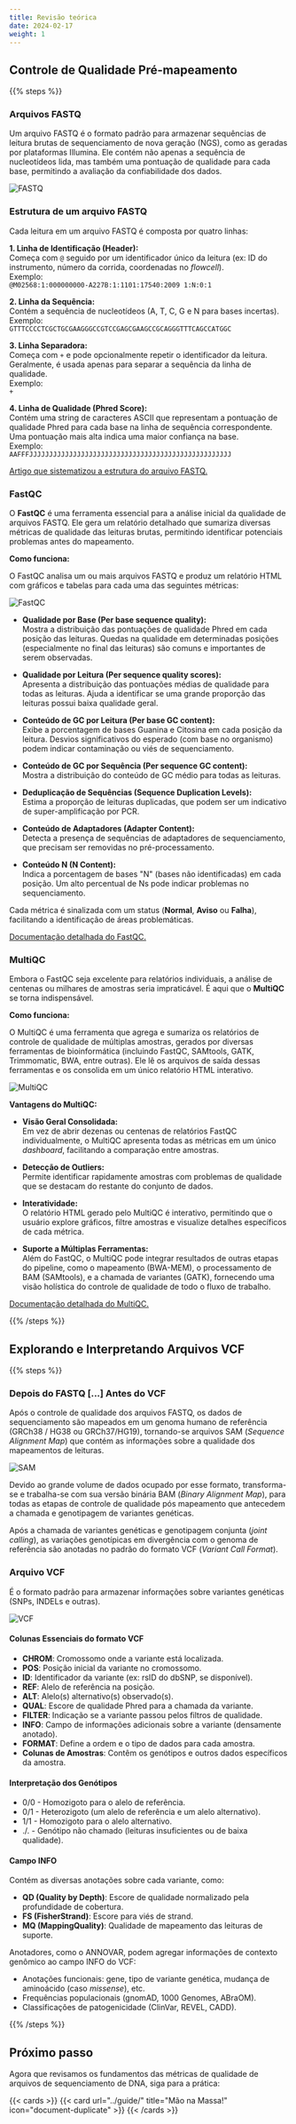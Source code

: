 ```yaml
---
title: Revisão teórica
date: 2024-02-17
weight: 1
---
```


## Controle de Qualidade Pré-mapeamento

{{% steps %}}

### Arquivos FASTQ

Um arquivo FASTQ é o formato padrão para armazenar sequências de leitura brutas de sequenciamento de nova geração (NGS), como as geradas por plataformas Illumina. Ele contém não apenas a sequência de nucleotídeos lida, mas também uma pontuação de qualidade para cada base, permitindo a avaliação da confiabilidade dos dados.

![FASTQ](estrutura_fastq.png "Estrutura de um arquivo FASTQ.")

### Estrutura de um arquivo FASTQ

Cada leitura em um arquivo FASTQ é composta por quatro linhas:

**1. Linha de Identificação (Header):**  
Começa com `@` seguido por um identificador único da leitura (ex: ID do instrumento, número da corrida, coordenadas no *flowcell*).  
Exemplo:  
`@M02568:1:000000000-A227B:1:1101:17540:2009 1:N:0:1`

**2. Linha da Sequência:**  
Contém a sequência de nucleotídeos (A, T, C, G e N para bases incertas).  
Exemplo:  
`GTTTCCCCTCGCTGCGAAGGGCCGTCCGAGCGAAGCCGCAGGGTTTCAGCCATGGC`

**3. Linha Separadora:**  
Começa com `+` e pode opcionalmente repetir o identificador da leitura. Geralmente, é usada apenas para separar a sequência da linha de qualidade.  
Exemplo:  
`+`

**4. Linha de Qualidade (Phred Score):**  
Contém uma string de caracteres ASCII que representam a pontuação de qualidade Phred para cada base na linha de sequência correspondente. Uma pontuação mais alta indica uma maior confiança na base.  
Exemplo:  
`AAFFFJJJJJJJJJJJJJJJJJJJJJJJJJJJJJJJJJJJJJJJJJJJJJJJJJJJ`


[Artigo que sistematizou a estrutura do arquivo FASTQ.](https://academic.oup.com/nar/article/38/6/1767/3112533)

### FastQC

O **FastQC** é uma ferramenta essencial para a análise inicial da qualidade de arquivos FASTQ. Ele gera um relatório detalhado que sumariza diversas métricas de qualidade das leituras brutas, permitindo identificar potenciais problemas antes do mapeamento.

**Como funciona:**

O FastQC analisa um ou mais arquivos FASTQ e produz um relatório HTML com gráficos e tabelas para cada uma das seguintes métricas:

![FastQC](fastqc.png "Exemplo de relatório de qualidade gerado no FastQC a partir de um arquivo FASTQ.")

- **Qualidade por Base (Per base sequence quality):**  
  Mostra a distribuição das pontuações de qualidade Phred em cada posição das leituras. Quedas na qualidade em determinadas posições (especialmente no final das leituras) são comuns e importantes de serem observadas.

- **Qualidade por Leitura (Per sequence quality scores):**  
  Apresenta a distribuição das pontuações médias de qualidade para todas as leituras. Ajuda a identificar se uma grande proporção das leituras possui baixa qualidade geral.

- **Conteúdo de GC por Leitura (Per base GC content):**  
  Exibe a porcentagem de bases Guanina e Citosina em cada posição da leitura. Desvios significativos do esperado (com base no organismo) podem indicar contaminação ou viés de sequenciamento.

- **Conteúdo de GC por Sequência (Per sequence GC content):**  
  Mostra a distribuição do conteúdo de GC médio para todas as leituras.

- **Deduplicação de Sequências (Sequence Duplication Levels):**  
  Estima a proporção de leituras duplicadas, que podem ser um indicativo de super-amplificação por PCR.

- **Conteúdo de Adaptadores (Adapter Content):**  
  Detecta a presença de sequências de adaptadores de sequenciamento, que precisam ser removidas no pré-processamento.

- **Conteúdo N (N Content):**  
  Indica a porcentagem de bases "N" (bases não identificadas) em cada posição. Um alto percentual de Ns pode indicar problemas no sequenciamento.

Cada métrica é sinalizada com um status (**Normal**, **Aviso** ou **Falha**), facilitando a identificação de áreas problemáticas.

[Documentação detalhada do FastQC.](https://www.bioinformatics.babraham.ac.uk/projects/fastqc/)

### MultiQC

Embora o FastQC seja excelente para relatórios individuais, a análise de centenas ou milhares de amostras seria impraticável. É aqui que o **MultiQC** se torna indispensável.

**Como funciona:**

O MultiQC é uma ferramenta que agrega e sumariza os relatórios de controle de qualidade de múltiplas amostras, gerados por diversas ferramentas de bioinformática (incluindo FastQC, SAMtools, GATK, Trimmomatic, BWA, entre outras). Ele lê os arquivos de saída dessas ferramentas e os consolida em um único relatório HTML interativo.

![MultiQC](multiqc.gif "Exemplo de relatório de qualidade gerado no MultiQC a partir de vários arquivos FASTQ.")

**Vantagens do MultiQC:**

- **Visão Geral Consolidada:**  
  Em vez de abrir dezenas ou centenas de relatórios FastQC individualmente, o MultiQC apresenta todas as métricas em um único *dashboard*, facilitando a comparação entre amostras.

- **Detecção de Outliers:**  
  Permite identificar rapidamente amostras com problemas de qualidade que se destacam do restante do conjunto de dados.

- **Interatividade:**  
  O relatório HTML gerado pelo MultiQC é interativo, permitindo que o usuário explore gráficos, filtre amostras e visualize detalhes específicos de cada métrica.

- **Suporte a Múltiplas Ferramentas:**  
  Além do FastQC, o MultiQC pode integrar resultados de outras etapas do pipeline, como o mapeamento (BWA-MEM), o processamento de BAM (SAMtools), e a chamada de variantes (GATK), fornecendo uma visão holística do controle de qualidade de todo o fluxo de trabalho.

[Documentação detalhada do MultiQC.](https://docs.seqera.io/multiqc)

{{% /steps %}}

## Explorando e Interpretando Arquivos VCF

{{% steps %}}

### Depois do FASTQ [...] Antes do VCF

Após o controle de qualidade dos arquivos FASTQ, os dados de sequenciamento são mapeados em um genoma humano de referência (GRCh38 / HG38 ou GRCh37/HG19), tornando-se arquivos SAM (*Sequence Alignment Map*) que contém as informações sobre a qualidade dos mapeamentos de leituras.

![SAM](sam.jpg "Estrutura de um arquivo SAM.")

Devido ao grande volume de dados ocupado por esse formato, transforma-se e trabalha-se com sua versão binária BAM (*Binary Alignment Map*), para todas as etapas de controle de qualidade pós mapeamento que antecedem a chamada e genotipagem de variantes genéticas.

Após a chamada de variantes genéticas e genotipagem conjunta (*joint calling*), as variações genotípicas em divergência com o genoma de referência são anotadas no padrão do formato VCF (*Variant Call Format*).

### Arquivo VCF

É o formato padrão para armazenar informações sobre variantes genéticas (SNPs, INDELs e outras).

![VCF](vcf.png "Estrutura de um arquivo VCF.")

#### Colunas Essenciais do formato VCF

- **CHROM**: Cromossomo onde a variante está localizada.
- **POS**: Posição inicial da variante no cromossomo.
- **ID**: Identificador da variante (ex: rsID do dbSNP, se disponível).
- **REF**: Alelo de referência na posição.
- **ALT**: Alelo(s) alternativo(s) observado(s).
- **QUAL**: Escore de qualidade Phred para a chamada da variante.
- **FILTER**: Indicação se a variante passou pelos filtros de qualidade.
- **INFO**: Campo de informações adicionais sobre a variante (densamente anotado).
- **FORMAT**: Define a ordem e o tipo de dados para cada amostra.
- **Colunas de Amostras**: Contêm os genótipos e outros dados específicos da amostra.

#### Interpretação dos Genótipos

- 0/0 - Homozigoto para o alelo de referência.
- 0/1 - Heterozigoto (um alelo de referência e um alelo alternativo).
- 1/1 - Homozigoto para o alelo alternativo.
- ./. - Genótipo não chamado (leituras insuficientes ou de baixa qualidade).

#### Campo INFO

Contém as diversas anotações sobre cada variante, como:

- **QD (Quality by Depth)**: Escore de qualidade normalizado pela profundidade de cobertura.
- **FS (FisherStrand)**: Escore para viés de strand.
- **MQ (MappingQuality)**: Qualidade de mapeamento das leituras de suporte.

Anotadores, como o ANNOVAR, podem agregar informações de contexto genômico ao campo INFO do VCF:

- Anotações funcionais: gene, tipo de variante genética, mudança de aminoácido (caso *missense*), etc.
- Frequências populacionais (gnomAD, 1000 Genomes, ABraOM).
- Classificações de patogenicidade (ClinVar, REVEL, CADD).


{{% /steps %}}

## Próximo passo

Agora que revisamos os fundamentos das métricas de qualidade de arquivos de sequenciamento de DNA, siga para a prática:

{{< cards >}}
  {{< card url="../guide/" title="Mão na Massa!" icon="document-duplicate" >}}
{{< /cards >}}
